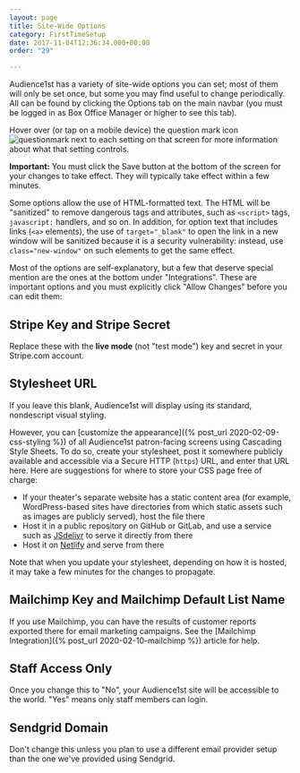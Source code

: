 ```yaml
---
layout: page
title: Site-Wide Options
category: FirstTimeSetup
date: 2017-11-04T12:36:34.000+00:00
order: "29"

---
```

Audience1st has a variety of site-wide options you can set; most of them
will only be set once, but some you may find useful to change
periodically.
All can be found by clicking the Options tab on the main navbar (you
must be logged in as Box Office Manager or higher to see this tab).

Hover over (or tap on a mobile device) the question mark icon ![questionmark](../assets/question.png) next to each setting on that
screen for more
information about what that setting controls.

**Important:** You must click the Save button at the bottom of the
screen for your changes to take effect.  They will typically take effect
within a few minutes.

Some options allow the use of HTML-formatted text.  The HTML will be
"sanitized" to remove dangerous tags and attributes, such as
`<script>` tags, `javascript:` handlers, and so on.  In addition,
for option text that includes links (`<a>` elements), the use of
`target="_blank"` to open the link in a new window will be sanitized
because it is a security vulnerability: instead, use
`class="new-window"` on such elements to get the same effect.

Most of the options are self-explanatory, but a few that deserve
special mention are the ones at the bottom under "Integrations".
These are important options and you must explicitly click "Allow
Changes" before you can edit them:

## Stripe Key and Stripe Secret

Replace these with the **live mode** (not "test mode") key and secret
in your Stripe.com account.

## Stylesheet URL

If you leave this blank, Audience1st will display using its standard,
nondescript visual styling.

However, you can
[customize the appearance]({% post_url 2020-02-09-css-styling %}) of all
Audience1st patron-facing screens using Cascading Style Sheets.  To do so,
create your stylesheet, post it somewhere publicly available and accessible via
a Secure HTTP (`https`) URL, and enter that URL here.  Here are suggestions for
where to store your CSS page free of charge:

* If your theater's separate website has a static content area (for example,
  WordPress-based sites have directories from which static assets such as images
  are publicly served), host the file there
* Host it in a public repository on GitHub or GitLab, and use a service such as
  [JSdelivr](https://jsdelivr.net) to serve it directly from there
* Host it on [Netlify](https://netlify.com) and serve from there

Note that when you update your stylesheet, depending on how it is hosted, it may
take a few minutes for the changes to propagate.

## Mailchimp Key and Mailchimp Default List Name

If you use Mailchimp, you can have the results of customer reports
exported there for email marketing campaigns.  See the [Mailchimp
Integration]({% post_url 2020-02-10-mailchimp %}) article for help.

## Staff Access Only

Once you change this to "No", your Audience1st site will be accessible
to the world.  "Yes" means only staff members can login.

## Sendgrid Domain

Don't change this unless you plan to use a different email provider
setup than the one we've provided using Sendgrid.